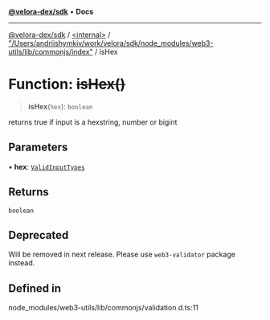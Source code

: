 [**@velora-dex/sdk**](../../../../README.md) • **Docs**

***

[@velora-dex/sdk](../../../../globals.md) / [\<internal\>](../../../README.md) / ["/Users/andriishymkiv/work/velora/sdk/node\_modules/web3-utils/lib/commonjs/index"](../README.md) / isHex

# Function: ~~isHex()~~

> **isHex**(`hex`): `boolean`

returns true if input is a hexstring, number or bigint

## Parameters

• **hex**: [`ValidInputTypes`](../../../type-aliases/ValidInputTypes.md)

## Returns

`boolean`

## Deprecated

Will be removed in next release. Please use `web3-validator` package instead.

## Defined in

node\_modules/web3-utils/lib/commonjs/validation.d.ts:11
